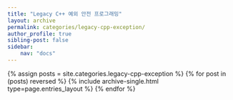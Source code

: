 ```yaml
---
title: "Legacy C++ 예외 안전 프로그래밍"
layout: archive
permalink: categories/legacy-cpp-exception/
author_profile: true
sibling-post: false
sidebar: 
    nav: "docs"
---
```


{% assign posts = site.categories.legacy-cpp-exception %}
{% for post in (posts) reversed %} {% include archive-single.html type=page.entries_layout %} {% endfor %}